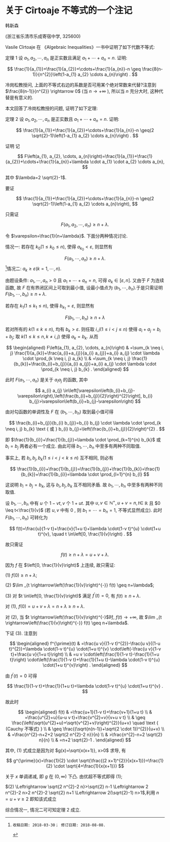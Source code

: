 # 关于 Cîrtoaje 不等式的一个注记 

韩新森

(浙江省乐清市乐成寄宿中学, 325600)

Vasile Cîrtoaje 在 《Algebraic Inequalities》一书中证明了如下代数不等式:

定理 1 设 $a_{1}, a_{2}, \cdots, a_{n}$ 是正实数且满足 $a_{1}+\cdots+a_{n}=n$. 证明:

$$
\frac{1}{a_{1}}+\frac{1}{a_{2}}+\cdots+\frac{1}{a_{n}}-n \geq \frac{8(n-1)}{n^{2}}\left(1-a_{1} a_{2} \cdots a_{n}\right) .
$$

冷岗松教授问, 上面的不等式右边的系数是否可用某个绝对常数来代替?注意到 $\frac{8(n-1)}{n^{2}} \rightarrow 0$ (当 $n \rightarrow+\infty$ ), 所以当 $n$ 充分大时, 这种代替是有意义的.

本文回答了冷岗松教授的问题, 证明了如下定理:

定理 2 设 $a_{1}, a_{2}, \cdots, a_{n}$ 是正实数且 $a_{1}+\cdots+a_{n}=n$. 证明:

$$
\frac{1}{a_{1}}+\frac{1}{a_{2}}+\cdots+\frac{1}{a_{n}}-n \geq(2 \sqrt{2}-1)\left(1-a_{1} a_{2} \cdots a_{n}\right) .
$$

证明 记

$$
F\left(a_{1}, a_{2}, \cdots, a_{n}\right)=\frac{1}{a_{1}}+\frac{1}{a_{2}}+\cdots+\frac{1}{a_{n}}+\lambda \cdot a_{1} \cdot a_{2} \cdots a_{n},
$$

其中 $\lambda=2 \sqrt{2}-1$.

要证

$$
\frac{1}{a_{1}}+\frac{1}{a_{2}}+\cdots+\frac{1}{a_{n}}-n \geq(2 \sqrt{2}-1)\left(1-a_{1} a_{2} \cdots a_{n}\right),
$$

只需证

$$
F\left(a_{1}, a_{2}, \cdots, a_{n}\right) \geq n+\lambda .
$$

令 $\varepsilon=\frac{1}{n+\lambda}$. 下面分两种情况讨论.

情况一: 若存在 $k_{0}\left(1 \leq k_{0} \leq n\right)$, 使得 $a_{k_{0}}<\varepsilon$, 则显然有

$$
F\left(a_{1}, \cdots, a_{n}\right) \geq n+\lambda .
$$[^0]情况二: $a_{k} \geq \varepsilon(k=1, \cdots, n)$.

由题设条件: $a_{1}, \cdots, a_{n}>0$ 且 $a_{1}+\cdots+a_{n}=n$, 可得 $a_{k} \in[\varepsilon, n]$. 又由于 $F$ 为连续函数, 故 $F$ 在有界闭区间上可取到最小值, 设最小值点为 $\left(b_{1}, \cdots, b_{n}\right)$.于是只需证明 $F\left(b_{1}, \cdots, b_{n}\right) \geq n+\lambda$.

若存在 $k_{1}\left(1 \leq k_{1} \leq n\right)$, 使得 $b_{k_{1}}=\varepsilon$, 则显然有

$$
F\left(b_{1}, \cdots, b_{n}\right) \geq n+\lambda
$$

若对所有的 $k(1 \leq k \leq n)$, 均有 $b_{k}>\varepsilon$. 则任取 $i, j(1 \leq i<j \leq n)$ 使得 $a_{i}+a_{j}=b_{i}+b_{j}$; 取 $k(1 \leq k \leq n, k \neq i, j)$ 使得 $a_{k}=b_{k}$. 从而

$$
\begin{aligned}
F\left(a_{1}, a_{2}, \cdots, a_{n}\right) & =\sum_{k \neq i, j} \frac{1}{a_{k}}+\frac{a_{i}+a_{j}}{a_{i} a_{j}}+a_{i} a_{j} \cdot \lambda \cdot \prod_{k \neq i, j} a_{k} \\
& =\sum_{k \neq i, j} \frac{1}{b_{k}}+\frac{b_{i}+b_{j}}{a_{i} a_{j}}+a_{i} a_{j} \cdot \lambda \cdot \prod_{k \neq i, j} b_{k} .
\end{aligned}
$$

此时 $F\left(a_{1}, \cdots, a_{n}\right)$ 是关于 $a_{i} a_{j}$ 的函数, 其中

$$
a_{i} a_{j} \in\left[\varepsilon\left(b_{i}+b_{j}-\varepsilon\right),\left(\frac{b_{i}+b_{j}}{2}\right)^{2}\right], b_{i} b_{j}>\varepsilon\left(b_{i}+b_{j}-\varepsilon\right)
$$

由对勾函数的单调性及 $F$ 在 $\left(b_{1}, \cdots, b_{n}\right)$ 取到最小值可得

$$
\frac{b_{i}+b_{j}}{b_{i} b_{j}}=b_{i} b_{j} \cdot \lambda \cdot \prod_{k \neq i, j} b_{k} \text { 或 } b_{i} b_{j}=\left(\frac{b_{i}+b_{j}}{2}\right)^{2} .
$$

即 $\frac{1}{b_{i}}+\frac{1}{b_{j}}=\lambda \cdot \prod_{k=1}^{n} b_{k}$ 或 $b_{i}=b_{j}$ 两者必有一个成立. 由此可得 $b_{1}, \cdots, b_{n}$ 中至多有两种不同取值.

事实上, 若 $b_{i}, b_{j}, b_{k}(1 \leq i<j<k \leq n)$ 互不相同, 则必有

$$
\frac{1}{b_{i}}+\frac{1}{b_{j}}=\frac{1}{b_{j}}+\frac{1}{b_{k}}=\frac{1}{b_{k}}+\frac{1}{b_{i}}=\lambda \cdot \prod_{l=1}^{n} b_{l}
$$

这说明 $b_{i}=b_{j}=b_{k}$, 这与 $b_{i}, b_{j}, b_{k}$ 互不相同矛盾. 故 $b_{1}, \cdots, b_{n}$ 中至多有两种不同取值.

设 $b_{1}, \cdots, b_{n}$ 中有 $u$ 个 $1-v t, v$ 个 $1+u t$. 其中 $u, v \in \mathbb{N}^{+}, u+v=n, t \in$ $\mathbb{R}$ 且 $0 \leq t<\frac{1}{v}$ (若 $u, v$ 中有 0 , 则 $b_{1}=\cdots=b_{n}=1$, 不等式显然成立). 此时 $F\left(b_{1}, \cdots, b_{n}\right)$ 可转化为

$$
f(t)=\frac{u}{1-v t}+\frac{v}{1+u t}+\lambda \cdot(1-v t)^{u} \cdot(1+u t)^{v}, \quad t \in\left[0, \frac{1}{v}\right) .
$$

故只需证

$$
f(t) \geq n+\lambda=u+v+\lambda \text {. }
$$

因为 $f$ 在 $\left[0, \frac{1}{v}\right)$ 上连续, 故只需证:

(1) $f(0) \geq n+\lambda$;

(2) $\lim _{t \rightarrow\left(\frac{1}{v}\right)^{-}} f(t) \geq n+\lambda$;

(3) 对 $t \in\left[0, \frac{1}{v}\right)$ 满足 $f^{\prime}(t)=0$, 有 $f(t) \geq n+\lambda$.

对 (1), $f(0)=u+v+\lambda=n+\lambda \geq n+\lambda$.

对 $(2)$, 当 $t \rightarrow\left(\frac{1}{v}\right)^{-}$时, $f(t) \rightarrow+\infty$, 故 $\lim _{t \rightarrow\left(\frac{1}{v}\right)^{-}} f(t) \geq n+\lambda$.

下证 (3). 注意到

$$
\begin{aligned}
f^{\prime}(t) & =\frac{u v}{(1-v t)^{2}}-\frac{u v}{(1-u t)^{2}}+\lambda \cdot(1-v t)^{u} \cdot(1+u t)^{v} \cdot\left(-\frac{u v}{1-v t}+\frac{u v}{1+u t}\right) \\
& =u v \cdot\left(\frac{1}{1-v t}-\frac{1}{1+u t}\right) \cdot\left(\frac{1}{1-v t}+\frac{1}{1+u t}-\lambda \cdot(1-v t)^{u} \cdot(1+u t)^{v}\right) .
\end{aligned}
$$

由 $f^{\prime}(t)=0$ 可得

$$
\frac{1}{1-v t}+\frac{1}{1+u t}=\lambda \cdot(1-v t)^{u} \cdot(1+u t)^{v} .
$$

故此时

$$
\begin{aligned}
f(t) & =\frac{u+1}{1-v t}+\frac{v+1}{1+u t} \\
& =\frac{u^{2}+u}{u-u v t}+\frac{v^{2}+v}{v+u v t} \\
& \geq \frac{\left(\sqrt{u^{2}+u}+\sqrt{v^{2}+v}\right)^{2}}{u+v} \quad \text { (Cauchy 不等式) } \\
& \geq \frac{(\sqrt{n(n-1)}+\sqrt{2 \cdot 1})^{2}}{u+v} \\
& =\frac{n^{2}-n+2+2 \sqrt{2 n^{2}-2 n}}{n} \\
& >\frac{n^{2}-n+2 \sqrt{2} n}{n} \\
& =n+2 \sqrt{2}-1 .
\end{aligned}
$$

其中, (1) 式成立是因为对 $g(x)=\sqrt{x(x+1)}, x>0$ 求导, 有

$$
g^{\prime}(x)=\frac{1}{2} \cdot \sqrt{\frac{(2 x+1)^{2}}{x(x+1)}}=\frac{1}{2} \cdot \sqrt{4+\frac{1}{x(x+1)}}
$$

关于 $x$ 单调递减, 即 $g$ 在 $(0, \infty)$ 下凸. 由优超不等式即得 $(1)$;

$(2) \Leftrightarrow \sqrt{2 n^{2}-2 n}>\sqrt{2} n-1 \Leftrightarrow 2 n^{2}-2 n>2 n^{2}-2 \sqrt{2} n+1 \Leftrightarrow 2(\sqrt{2}-1) n>1$,利用 $n=u+v \geq 2$ 即知该式成立

综合情况一, 情况二可可知定理 2 成立.


[^0]:    收稿日期: 2018-03-30； 修订日期: 2018-08-08.

